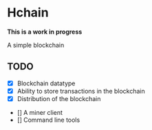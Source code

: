 # Hchain

**This is a work in progress**

A simple blockchain

## TODO

- [X] Blockchain datatype
- [X] Ability to store transactions in the blockchain
- [X] Distribution of the blockchain
- [] A miner client
- [] Command line tools
